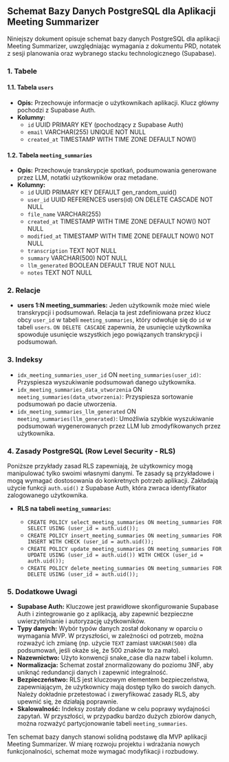 ## Schemat Bazy Danych PostgreSQL dla Aplikacji Meeting Summarizer

Niniejszy dokument opisuje schemat bazy danych PostgreSQL dla aplikacji Meeting Summarizer, uwzględniając wymagania z dokumentu PRD, notatek z sesji planowania oraz wybranego stacku technologicznego (Supabase).

### 1. Tabele

#### 1.1. Tabela `users`

*   **Opis:** Przechowuje informacje o użytkownikach aplikacji. Klucz główny pochodzi z Supabase Auth.
*   **Kolumny:**
    *   `id` UUID PRIMARY KEY (pochodzący z Supabase Auth)
    *   `email` VARCHAR(255) UNIQUE NOT NULL
    *   `created_at` TIMESTAMP WITH TIME ZONE DEFAULT NOW()

#### 1.2. Tabela `meeting_summaries`

*   **Opis:** Przechowuje transkrypcje spotkań, podsumowania generowane przez LLM, notatki użytkowników oraz metadane.
*   **Kolumny:**
    *   `id` UUID PRIMARY KEY DEFAULT gen_random_uuid()
    *   `user_id` UUID REFERENCES users(id) ON DELETE CASCADE NOT NULL
    *   `file_name` VARCHAR(255)
    *   `created_at` TIMESTAMP WITH TIME ZONE DEFAULT NOW() NOT NULL
    *   `modified_at` TIMESTAMP WITH TIME ZONE DEFAULT NOW() NOT NULL
    *   `transcription` TEXT NOT NULL
    *   `summary` VARCHAR(500) NOT NULL
    *   `llm_generated` BOOLEAN DEFAULT TRUE NOT NULL
    *   `notes` TEXT NOT NULL

### 2. Relacje

*   **users 1:N meeting_summaries:** Jeden użytkownik może mieć wiele transkrypcji i podsumowań.  Relacja ta jest zdefiniowana przez klucz obcy `user_id` w tabeli `meeting_summaries`, który odwołuje się do `id` w tabeli `users`.  `ON DELETE CASCADE` zapewnia, że usunięcie użytkownika spowoduje usunięcie wszystkich jego powiązanych transkrypcji i podsumowań.

### 3. Indeksy

*   `idx_meeting_summaries_user_id` ON `meeting_summaries(user_id)`: Przyspiesza wyszukiwanie podsumowań danego użytkownika.
*   `idx_meeting_summaries_data_utworzenia` ON `meeting_summaries(data_utworzenia)`: Przyspiesza sortowanie podsumowań po dacie utworzenia.
*   `idx_meeting_summaries_llm_generated` ON `meeting_summaries(llm_generated)`:  Umożliwia szybkie wyszukiwanie podsumowań wygenerowanych przez LLM lub zmodyfikowanych przez użytkownika.

### 4. Zasady PostgreSQL (Row Level Security - RLS)

Poniższe przykłady zasad RLS zapewniają, że użytkownicy mogą manipulować tylko swoimi własnymi danymi. Te zasady są przykładowe i mogą wymagać dostosowania do konkretnych potrzeb aplikacji. Zakładają użycie funkcji `auth.uid()` z Supabase Auth, która zwraca identyfikator zalogowanego użytkownika.

*   **RLS na tabeli `meeting_summaries`:**

    *   `CREATE POLICY select_meeting_summaries ON meeting_summaries FOR SELECT USING (user_id = auth.uid());`
    *   `CREATE POLICY insert_meeting_summaries ON meeting_summaries FOR INSERT WITH CHECK (user_id = auth.uid());`
    *   `CREATE POLICY update_meeting_summaries ON meeting_summaries FOR UPDATE USING (user_id = auth.uid()) WITH CHECK (user_id = auth.uid());`
    *   `CREATE POLICY delete_meeting_summaries ON meeting_summaries FOR DELETE USING (user_id = auth.uid());`

### 5. Dodatkowe Uwagi

*   **Supabase Auth:**  Kluczowe jest prawidłowe skonfigurowanie Supabase Auth i zintegrowanie go z aplikacją, aby zapewnić bezpieczne uwierzytelnianie i autoryzację użytkowników.
*   **Typy danych:** Wybór typów danych został dokonany w oparciu o wymagania MVP. W przyszłości, w zależności od potrzeb, można rozważyć ich zmianę (np. użycie `TEXT` zamiast `VARCHAR(500)` dla podsumowań, jeśli okaże się, że 500 znaków to za mało).
*   **Nazewnictwo:**  Użyto konwencji snake_case dla nazw tabel i kolumn.
*   **Normalizacja:** Schemat został znormalizowany do poziomu 3NF, aby uniknąć redundancji danych i zapewnić integralność.
*   **Bezpieczeństwo:**  RLS jest kluczowym elementem bezpieczeństwa, zapewniającym, że użytkownicy mają dostęp tylko do swoich danych. Należy dokładnie przetestować i zweryfikować zasady RLS, aby upewnić się, że działają poprawnie.
*   **Skalowalność:**  Indeksy zostały dodane w celu poprawy wydajności zapytań. W przyszłości, w przypadku bardzo dużych zbiorów danych, można rozważyć partycjonowanie tabeli `meeting_summaries`.

Ten schemat bazy danych stanowi solidną podstawę dla MVP aplikacji Meeting Summarizer. W miarę rozwoju projektu i wdrażania nowych funkcjonalności, schemat może wymagać modyfikacji i rozbudowy.

